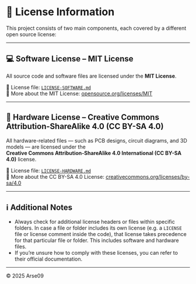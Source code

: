 # 📄 License Information

This project consists of two main components, each covered by a different open source license:

---

## 💻 Software License – MIT License

All source code and software files are licensed under the **MIT License**.

📄 License file: [`LICENSE-SOFTWARE.md`](./LICENSE-SOFTWARE.md)  
🔗 More about the MIT License: [opensource.org/licenses/MIT](https://opensource.org/licenses/MIT)

---

## 🔧 Hardware License – Creative Commons Attribution-ShareAlike 4.0 (CC BY-SA 4.0)

All hardware-related files — such as PCB designs, circuit diagrams, and 3D models — are licensed under the  
**Creative Commons Attribution-ShareAlike 4.0 International (CC BY-SA 4.0)** license.

📄 License file: [`LICENSE-HARDWARE.md`](./LICENSE-HARDWARE.md)  
🔗 More about the CC BY-SA 4.0 License: [creativecommons.org/licenses/by-sa/4.0](https://creativecommons.org/licenses/by-sa/4.0)

---

## ℹ️ Additional Notes

- Always check for additional license headers or files within specific folders. In case a file or folder includes its own license (e.g. a `LICENSE` file or license comment inside the code), that license takes precedence for that particular file or folder. This includes software and hardware files.
- If you’re unsure how to comply with these licenses, you can refer to their official documentation.

---

© 2025 Arse09
